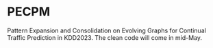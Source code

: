 # PECPM
Pattern Expansion and Consolidation on Evolving Graphs for Continual Traffic Prediction in KDD2023. The clean code will come in mid-May.
